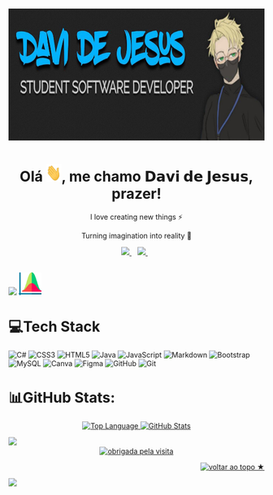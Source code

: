 # [<img src="backIMG.jpeg" width="100%" height="260vh">](https://www.linkedin.com/in/davijesus/)

<h1 align="center"> Olá <img src="hi.gif" width="30px" height="35">, me chamo 𝗗𝗮𝘃𝗶 𝗱𝗲 𝗝𝗲𝘀𝘂𝘀, prazer!
</h1>
<p align="center">I love creating new things ⚡</p>
<p align="center">Turning imagination into reality 🚀</p>

<p align='center'>
  
  <a href="https://www.linkedin.com/in/davijesus/">
    <img src="https://img.shields.io/badge/linkedin-%230077B5.svg?&style=for-the-badge&logo=linkedin&logoColor=white" />
  </a>&nbsp;&nbsp;
  <a href="https://www.instagram.com/davi_bewzenko/">
    <img src="https://img.shields.io/badge/instagram-%23E4405F.svg?&style=for-the-badge&logo=instagram&logoColor=white" />        
  </a>&nbsp;&nbsp;
 <br><br>
</p>

<p align='left'>
<img height="45px" src="https://readme-typing-svg.herokuapp.com?font=Righteous&color=E1E1E1&size=50&center=true&vCenter=true&width=300&lines=Github+Stats">
<img height="45px" src="stats.png">
</p> 


# 💻Tech Stack
![C#](https://img.shields.io/badge/c%23-000000.svg?style=for-the-badge&logo=c-sharp&logoColor=blueviolet) ![CSS3](https://img.shields.io/badge/css3-000000.svg?style=for-the-badge&logo=css3&logoColor=blue) ![HTML5](https://img.shields.io/badge/html5-000000.svg?style=for-the-badge&logo=html5&logoColor=critical) ![Java](https://img.shields.io/badge/java-000000.svg?style=for-the-badge&logo=java&logoColor=white) ![JavaScript](https://img.shields.io/badge/javascript-000000.svg?style=for-the-badge&logo=javascript&logoColor=%23F7DF1E) ![Markdown](https://img.shields.io/badge/markdown-000000.svg?style=for-the-badge&logo=markdown&logoColor=white) ![Bootstrap](https://img.shields.io/badge/bootstrap-000000.svg?style=for-the-badge&logo=bootstrap&logoColor=blueviolet) ![MySQL](https://img.shields.io/badge/mysql-000000.svg?style=for-the-badge&logo=mysql&logoColor=orange) ![Canva](https://img.shields.io/badge/Canva-000000.svg?style=for-the-badge&logo=Canva&logoColor=9cf)  ![Figma](https://img.shields.io/badge/figma-000000.svg?style=for-the-badge&logo=figma&logoColor=red)  ![GitHub](https://img.shields.io/badge/GitHub-000000?style=for-the-badge&logo=github&logoColor=white) ![Git](https://img.shields.io/badge/Git-000000?style=for-the-badge&logo=git&logoColor=orange&height='90px')
# 📊GitHub Stats:
<p align='center'>
<a href="https://github.com/DaviBewzenko" target="_blank">
            <img alt="Top Language" src="https://github-readme-stats.vercel.app/api?username=DaviBewzenko&show_icons=true&hide_border=true&theme=react&border_radius=0" height=170/>
            <img alt="GitHub Stats" src="https://github-readme-stats.vercel.app/api/top-langs/?username=DaviBewzenko&layout=compact&show_icons=true&hide_border=true&theme=react&border_radius=0" height=170/>
        </a>
</p>

<img src="https://media1.giphy.com/media/26tn33aiTi1jkl6H6/giphy.gif">

<div align="center">
    <a href="https://git.io/typing-svg">
        <img alt="obrigada pela visita" src="https://carol42-typing-svg.herokuapp.com?font=Roboto+Slab&color=white&size=28&center=true&vCenter=true&width=350&lines=Obrigado+pela+visita!" >
    </a>
</div>

<p align="right"><a href="#top"><img src="https://img.shields.io/static/v1?label&message=voltar+ao+topo&color=0047ab&style=flat&logo" alt="voltar ao topo ★" /></a></p>
<a href="#top"><img src="https://user-images.githubusercontent.com/82146140/177694992-9277afcb-e818-4712-b2a9-ab167d718991.svg">
